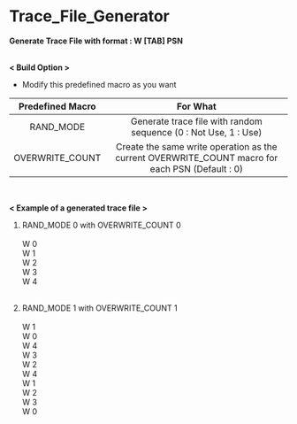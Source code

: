 # Trace_File_Generator
<strong>Generate Trace File with format : W [TAB] PSN</strong>
<br></br>

<strong>< Build Option ></strong>
<br>
- Modify this predefined macro as you want

| Predefined Macro | For What |
|:---:|:---:|
| RAND_MODE | Generate trace file with random sequence (0 : Not Use, 1 : Use) |
| OVERWRITE_COUNT | Create the same write operation as the current OVERWRITE_COUNT macro for each PSN (Default : 0) |
<br>

<strong> < Example of a generated trace file > </strong>
1) RAND_MODE 0 with OVERWRITE_COUNT 0<br></br>
W 0<br>
W	1<br>
W	2<br>
W	3<br>
W	4<br></br>

2) RAND_MODE 1 with OVERWRITE_COUNT 1<br></br>
W 1<br>
W	0<br>
W	4<br>
W	3<br>
W	2<br>
W 4<br>
W	1<br>
W	2<br>
W	3<br>
W	0<br>
